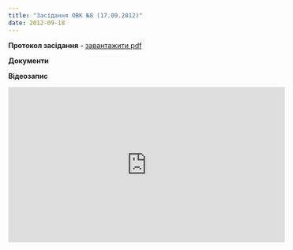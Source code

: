 ```yaml
---
title: "Засідання ОВК №8 (17.09.2012)"
date: 2012-09-18
---
```


**Протокол засідання** - [завантажити pdf](https://mpz.brovary.org/wp-content/uploads/2012/11/OVK_08.pdf)

**Документи**

**Відеозапис**

<iframe width="560" height="315" src="http://www.youtube.com/embed/uZiN0WL2ufk" frameborder="0" allowfullscreen></iframe>
